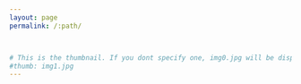 ```yaml
---
layout: page
permalink: /:path/



# This is the thumbnail. If you dont specify one, img0.jpg will be displayed
#thumb: img1.jpg
---
```


